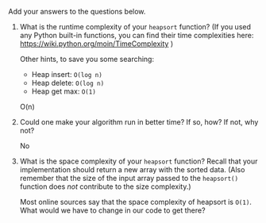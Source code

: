 Add your answers to the questions below.

1. What is the runtime complexity of your `heapsort` function? (If you used any
   Python built-in functions, you can find their time complexities here:
   https://wiki.python.org/moin/TimeComplexity )

   Other hints, to save you some searching:

   * Heap insert: `O(log n)`
   * Heap delete: `O(log n)`
   * Heap get max: `O(1)`

   O(n)

2. Could one make your algorithm run in better time? If so, how? If not, why
   not?

   No

3. What is the space complexity of your `heapsort` function? Recall that your
   implementation should return a new array with the sorted data. (Also remember
   that the size of the input array passed to the `heapsort()` function does
   _not_ contribute to the size complexity.)

   Most online sources say that the space complexity of heapsort is `O(1)`. What
   would we have to change in our code to get there?